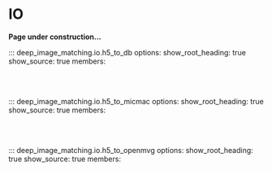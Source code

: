 # IO

**Page under construction...**

::: deep_image_matching.io.h5_to_db
    options:
      show_root_heading: true
      show_source: true
      members:

<br/><br/>

::: deep_image_matching.io.h5_to_micmac
    options:
      show_root_heading: true
      show_source: true
      members:

<br/><br/>

::: deep_image_matching.io.h5_to_openmvg
    options:
      show_root_heading: true
      show_source: true
      members:

